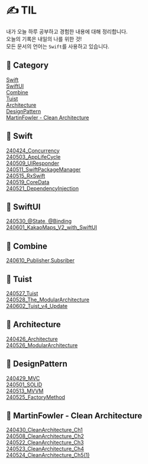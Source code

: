 # ✍️ TIL
내가 오늘 하루 공부하고 경험한 내용에 대해 정리합니다.</br>
오늘의 기록은 내일의 나를 위한 것!</br>
모든 문서의 언어는 `Swift`를 사용하고 있습니다.</br>

## 📝 Category
[Swift](#-Swift)</br>
[SwiftUI](#-SwiftUI)</br>
[Combine](#-Combine)</br>
[Tuist](#-Tuist)</br>
[Architecture](#-Architecture)</br>
[DesignPattern](#-DesignPattern)</br>
[MartinFowler - Clean Architecture](#-MartinFowlerClean%20-%20Architecture)</br>

## 📂 Swift
[240424_Concurrency](https://github.com/Diana-yjh/TIL/blob/main/Swift/240424_Concurrency.md)</br>
[240503_AppLifeCycle](https://github.com/Diana-yjh/TIL/blob/main/Swift/240503_AppLifeCycle.md)</br>
[240509_UIResponder](https://github.com/Diana-yjh/TIL/blob/main/Swift/240509_UIResponder.md)</br>
[240511_SwiftPackageManager](https://github.com/Diana-yjh/TIL/blob/main/Swift/240511_SwiftPackageManager.md)</br>
[240515_RxSwift](https://github.com/Diana-yjh/TIL/blob/main/Swift/240515_RxSwift.md)</br>
[240519_CoreData](https://github.com/Diana-yjh/TIL/blob/main/Swift/240519_CoreData.md)</br>
[240521_DependencyInjection](https://github.com/Diana-yjh/TIL/blob/main/Swift/240521_DependencyInjection.md)</br>

## 📂 SwiftUI
[240530_@State, @Binding](https://github.com/Diana-yjh/TIL/blob/main/SwiftUI/240530_%40State%2C%20%40Binding.md)</br>
[240601_KakaoMaps_V2_with_SwiftUI](https://github.com/Diana-yjh/TIL/blob/main/SwiftUI/240601_KakaoMaps_V2_with_SwiftUI.md)</br>

## 📂 Combine
[240610_Publisher,Subsriber](https://github.com/Diana-yjh/TIL/blob/main/Combine/240610_Publisher%2CSubsriber.md)</br>

## 📂 Tuist
[240527_Tuist](https://github.com/Diana-yjh/TIL/blob/main/Tuist/240527_Tuist.md)</br>
[240528_The_ModularArchitecture](https://github.com/Diana-yjh/TIL/blob/main/Tuist/240528_The_ModularArchitecture.md)</br>
[240602_Tuist_v4_Update](https://github.com/Diana-yjh/TIL/blob/main/Tuist/240602_Tuist_v4_Update.md)</br>

## 📂 Architecture
[240426_Architecture](https://github.com/Diana-yjh/TIL/blob/main/Architecture/240426_Architecture.md)</br>
[240526_ModularArchitecture](https://github.com/Diana-yjh/TIL/blob/main/Architecture/240526_ModularArchitecture.md)</br>

## 📂 DesignPattern
[240429_MVC](https://github.com/Diana-yjh/TIL/blob/main/DesignPattern/240429_MVC.md)</br>
[240501_SOLID](https://github.com/Diana-yjh/TIL/blob/main/DesignPattern/240501_SOLID.md)</br>
[240513_MVVM](https://github.com/Diana-yjh/TIL/blob/main/DesignPattern/240513_MVVM.md)</br>
[240525_FactoryMethod](https://github.com/Diana-yjh/TIL/blob/main/DesignPattern/240525_FactoryMethod.md)</br>

## 📂 MartinFowler - Clean Architecture
[240430_CleanArchitecture_Ch1](https://github.com/Diana-yjh/TIL/blob/main/MartinFowler%20-%20Clean%20Architecture/240430_CleanArchitecture_Ch1.md)</br>
[240508_CleanArchitecture_Ch2](https://github.com/Diana-yjh/TIL/blob/main/MartinFowler%20-%20Clean%20Architecture/240508_CleanArchitecture_Ch2.md)</br>
[240522_CleanArchitecture_Ch3](https://github.com/Diana-yjh/TIL/blob/main/MartinFowler%20-%20Clean%20Architecture/240522_CleanArchitecture_Ch3.md)</br>
[240523_CleanArchitecture_Ch4](https://github.com/Diana-yjh/TIL/blob/main/MartinFowler%20-%20Clean%20Architecture/240523_CleanArchitecture_Ch4.md)</br>
[240524_CleanArchitecture_Ch5(1)](https://github.com/Diana-yjh/TIL/blob/main/MartinFowler%20-%20Clean%20Architecture/240524_CleanArchitecture_Ch5(1).md)</br>
